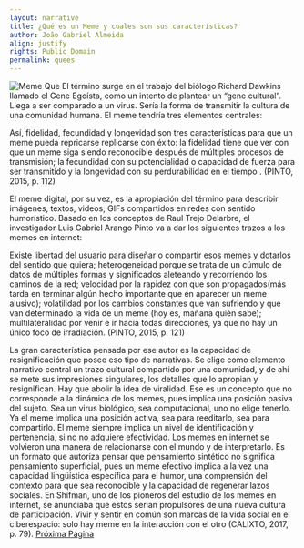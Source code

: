 ```yaml
---
layout: narrative
title: ¿Qué es un Meme y cuales son sus características?
author: João Gabriel Almeida
align: justify
rights: Public Domain
permalink: quees
---
```

![Meme Que](/insurgencia2punto0/assets/images/quees.png)
El término surge en el trabajo del biólogo Richard Dawkins llamado el Gene Egoísta, como un intento de plantear un “gene cultural”.  Llega a ser comparado a un virus. Sería la forma de transmitir la cultura de una comunidad humana. El meme tendría tres elementos centrales:

Así, fidelidad, fecundidad y longevidad son tres características para que un meme pueda repricarse replicarse con éxito: la fidelidad tiene que ver con que un meme siga siendo reconocible después de múltiples procesos de transmisión; la fecundidad con su potencialidad o capacidad de fuerza para ser transmitido y la longevidad con su perdurabilidad en el tiempo . (PINTO, 2015, p.  112)

 El meme digital, por su vez, es la apropiación del término para describir imágenes, textos, videos, GIFs compartidos en redes con sentido humorístico.  Basado en los conceptos de Raul Trejo Delarbre, el investigador Luis Gabriel Arango Pinto va a dar los siguientes trazos a los memes en internet:

Existe libertad del usuario para diseñar o compartir esos memes y dotarlos del sentido que quiera; heterogeneidad porque se trata de un cúmulo de datos de múltiples formas y significados aleteando y recorriendo los caminos de la red; velocidad por la rapidez con que son propagados(más tarda en terminar algún hecho importante que en aparecer un meme alusivo); volatilidad por los cambios constantes que van sufriendo y que van determinado la vida de un meme (hoy es, mañana quién sabe); multilateralidad por venir e ir hacia todas direcciones, ya que no hay un único foco de irradiación. (PINTO, 2015, p. 121)

 La gran característica pensada por ese autor es la capacidad de resignificación que posee eso tipo de narrativas. Se elige como elemento narrativo central un trazo cultural compartido por una comunidad, y de ahí se mete sus impresiones singulares, los detalles que lo apropian y resignifican.
Hay que abolir la idea de viralidad. Ese es un concepto que no corresponde a la dinámica de los memes, pues implica una posición pasiva del sujeto. Sea un virus biológico, sea computacional, uno no elige tenerlo. Ya el meme implica una posición activa, sea para reeditarlo, sea para compartirlo. El meme siempre implica un nivel de identificación y pertenencia, si no no adquiere efectividad. Los memes en internet se volvieron una manera de relacionarse con el mundo y de interpretarlo. Es un formato que autoriza pensar que pensamiento sintético no significa pensamiento superficial, pues un meme efectivo implica a la vez una capacidad lingüística específica para el humor, una comprensión del contexto para que sea reconocible y la capacidad de regenerar lazos sociales. En Shifman, uno de los pioneros del estudio de los memes en internet, se anunciaba que estos serían propulsores de una nueva cultura de participación. Vivir y sentir en común son marcas de la vida social en el ciberespacio: solo hay meme en la interacción con el otro (CALIXTO, 2017, p. 79).
[Próxima Página](porque)
